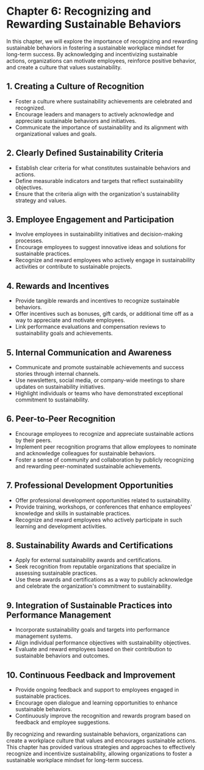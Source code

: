 Chapter 6: Recognizing and Rewarding Sustainable Behaviors
==========================================================

In this chapter, we will explore the importance of recognizing and rewarding sustainable behaviors in fostering a sustainable workplace mindset for long-term success. By acknowledging and incentivizing sustainable actions, organizations can motivate employees, reinforce positive behavior, and create a culture that values sustainability.

**1. Creating a Culture of Recognition**
----------------------------------------

* Foster a culture where sustainability achievements are celebrated and recognized.
* Encourage leaders and managers to actively acknowledge and appreciate sustainable behaviors and initiatives.
* Communicate the importance of sustainability and its alignment with organizational values and goals.

**2. Clearly Defined Sustainability Criteria**
----------------------------------------------

* Establish clear criteria for what constitutes sustainable behaviors and actions.
* Define measurable indicators and targets that reflect sustainability objectives.
* Ensure that the criteria align with the organization's sustainability strategy and values.

**3. Employee Engagement and Participation**
--------------------------------------------

* Involve employees in sustainability initiatives and decision-making processes.
* Encourage employees to suggest innovative ideas and solutions for sustainable practices.
* Recognize and reward employees who actively engage in sustainability activities or contribute to sustainable projects.

**4. Rewards and Incentives**
-----------------------------

* Provide tangible rewards and incentives to recognize sustainable behaviors.
* Offer incentives such as bonuses, gift cards, or additional time off as a way to appreciate and motivate employees.
* Link performance evaluations and compensation reviews to sustainability goals and achievements.

**5. Internal Communication and Awareness**
-------------------------------------------

* Communicate and promote sustainable achievements and success stories through internal channels.
* Use newsletters, social media, or company-wide meetings to share updates on sustainability initiatives.
* Highlight individuals or teams who have demonstrated exceptional commitment to sustainability.

**6. Peer-to-Peer Recognition**
-------------------------------

* Encourage employees to recognize and appreciate sustainable actions by their peers.
* Implement peer recognition programs that allow employees to nominate and acknowledge colleagues for sustainable behaviors.
* Foster a sense of community and collaboration by publicly recognizing and rewarding peer-nominated sustainable achievements.

**7. Professional Development Opportunities**
---------------------------------------------

* Offer professional development opportunities related to sustainability.
* Provide training, workshops, or conferences that enhance employees' knowledge and skills in sustainable practices.
* Recognize and reward employees who actively participate in such learning and development activities.

**8. Sustainability Awards and Certifications**
-----------------------------------------------

* Apply for external sustainability awards and certifications.
* Seek recognition from reputable organizations that specialize in assessing sustainable practices.
* Use these awards and certifications as a way to publicly acknowledge and celebrate the organization's commitment to sustainability.

**9. Integration of Sustainable Practices into Performance Management**
-----------------------------------------------------------------------

* Incorporate sustainability goals and targets into performance management systems.
* Align individual performance objectives with sustainability objectives.
* Evaluate and reward employees based on their contribution to sustainable behaviors and outcomes.

**10. Continuous Feedback and Improvement**
-------------------------------------------

* Provide ongoing feedback and support to employees engaged in sustainable practices.
* Encourage open dialogue and learning opportunities to enhance sustainable behaviors.
* Continuously improve the recognition and rewards program based on feedback and employee suggestions.

By recognizing and rewarding sustainable behaviors, organizations can create a workplace culture that values and encourages sustainable actions. This chapter has provided various strategies and approaches to effectively recognize and incentivize sustainability, allowing organizations to foster a sustainable workplace mindset for long-term success.
